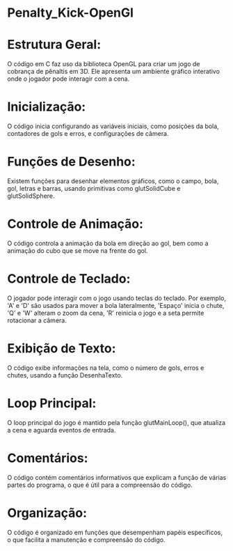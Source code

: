 # Penalty_Kick-OpenGl

# Estrutura Geral:
O código em C faz uso da biblioteca OpenGL para criar um jogo de cobrança de pênaltis em 3D. Ele apresenta um ambiente gráfico interativo onde o jogador pode interagir com a cena.

# Inicialização:
O código inicia configurando as variáveis iniciais, como posições da bola, contadores de gols e erros, e configurações de câmera.

# Funções de Desenho:
Existem funções para desenhar elementos gráficos, como o campo, bola, gol, letras e barras, usando primitivas como glutSolidCube e glutSolidSphere.

# Controle de Animação:
O código controla a animação da bola em direção ao gol, bem como a animação do cubo que se move na frente do gol.

# Controle de Teclado:
O jogador pode interagir com o jogo usando teclas do teclado. Por exemplo, 'A' e 'D' são usados para mover a bola lateralmente, 'Espaço' inicia o chute, 'Q' e 'W' alteram o zoom da cena, 'R' reinicia o jogo e a seta permite rotacionar a câmera.

# Exibição de Texto:
O código exibe informações na tela, como o número de gols, erros e chutes, usando a função DesenhaTexto.

# Loop Principal:
O loop principal do jogo é mantido pela função glutMainLoop(), que atualiza a cena e aguarda eventos de entrada.

# Comentários:
O código contém comentários informativos que explicam a função de várias partes do programa, o que é útil para a compreensão do código.

# Organização:
O código é organizado em funções que desempenham papéis específicos, o que facilita a manutenção e compreensão do código.